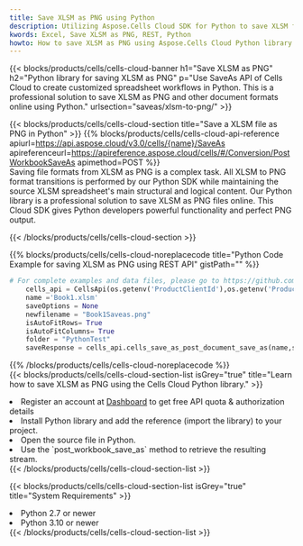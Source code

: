 ```yaml
---
title: Save XLSM as PNG using Python 
description: Utilizing Aspose.Cells Cloud SDK for Python to save XLSM format file as PNG format file. 
kwords: Excel, Save XLSM as PNG, REST, Python
howto: How to save XLSM as PNG using Aspose.Cells Cloud Python library.
---
```



{{< blocks/products/cells/cells-cloud-banner h1="Save XLSM as PNG" h2="Python library for saving XLSM as PNG" p="Use SaveAs API of Cells Cloud to create customized spreadsheet workflows in Python. This is a professional solution to save XLSM as PNG and other document formats online using Python." urlsection="saveas/xlsm-to-png/" >}}

{{< blocks/products/cells/cells-cloud-section  title="Save a XLSM file as PNG in Python" >}}
{{% blocks/products/cells/cells-cloud-api-reference  apiurl=https://api.aspose.cloud/v3.0/cells/{name}/SaveAs  apireferenceurl=https://apireference.aspose.cloud/cells/#/Conversion/PostWorkbookSaveAs  apimethod=POST %}}
<br/>
Saving file formats from XLSM as PNG is a complex task. All XLSM to PNG format transitions is performed by our Python SDK while maintaining the source XLSM spreadsheet's main structural and logical content. Our Python library is a professional solution to save XLSM as PNG files online. This Cloud SDK gives Python developers powerful functionality and perfect PNG output.

{{< /blocks/products/cells/cells-cloud-section >}}

{{% blocks/products/cells/cells-cloud-noreplacecode title="Python Code Example for saving XLSM as PNG using REST API" gistPath="" %}}
  
```python
# For complete examples and data files, please go to https://github.com/aspose-cells-cloud/aspose-cells-cloud-python/
    cells_api = CellsApi(os.getenv('ProductClientId'),os.getenv('ProductClientSecret'))
    name ='Book1.xlsm'    
    saveOptions = None
    newfilename = "Book1Saveas.png"
    isAutoFitRows= True
    isAutoFitColumns= True
    folder = "PythonTest"
    saveResponse = cells_api.cells_save_as_post_document_save_as(name,save_options=saveOptions, newfilename=(folder +'/' + newfilename),folder=folder)
```
  
{{% /blocks/products/cells/cells-cloud-noreplacecode  %}}
<br/>
{{< blocks/products/cells/cells-cloud-section-list isGrey="true"  title="Learn how to save XLSM as PNG using the Cells Cloud Python library." >}}
<li>Register an account at <a href="https://dashboard.aspose.cloud/">Dashboard</a> to get free API quota & authorization details</li>
<li>Install Python library and add the reference (import the library) to your project.</li>
<li>Open the source file in Python.</li>
<li>Use the `post_workbook_save_as` method to retrieve the resulting stream.</li>
{{< /blocks/products/cells/cells-cloud-section-list >}}

{{< blocks/products/cells/cells-cloud-section-list isGrey="true"  title="System Requirements" >}}
<li>Python 2.7 or newer</li>
<li>Python 3.10 or newer</li>
{{< /blocks/products/cells/cells-cloud-section-list >}}
